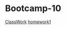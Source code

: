 # Bootcamp-10
[ClassWork](http://127.0.0.1:5500/day1/index.html)
[homework1](https://natachasovskikh.github.io/Bootcamp-10/homework/homework1.html)

